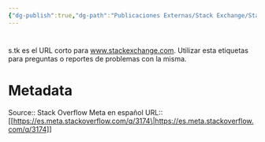 ```yaml
---
{"dg-publish":true,"dg-path":"Publicaciones Externas/Stack Exchange/Stack Overflow en español/Stack Overflow en español Meta/es.meta.stackoverflow.com-3174.md","permalink":"/publicaciones-externas/stack-exchange/stack-overflow-en-espanol/stack-overflow-en-espanol-meta/es-meta-stackoverflow-com-3174/","hide":true,"noteIcon":"\"0\"","created":"2024-04-03T12:49:10.729-06:00","updated":"2024-04-05T16:44:02.392-06:00"}
---
```


# 

s.tk es el URL corto para www.stackexchange.com. Utilizar esta etiquetas para preguntas o reportes de problemas con la misma.

# Metadata
Source:: Stack Overflow Meta en español
URL:: [[https://es.meta.stackoverflow.com/q/3174\|https://es.meta.stackoverflow.com/q/3174]]

